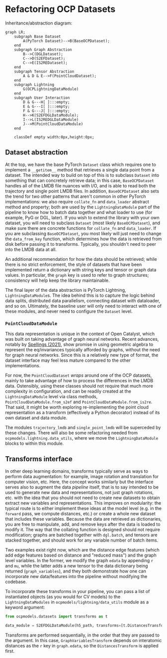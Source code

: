 # Refactoring OCP Datasets

Inheritance/abstraction diagram:

```mermaid
graph LR;
    subgraph Base Dataset
        A(PyTorch Dataset)-->B(BaseOCPDataset);
    end
    subgraph Graph Abstraction
        B-->C(DGLDataset);
        C-->D(S2EFDataset);
        C-->E(IS2REDataset);
    end
    subgraph Tensor Abstraction
        A & D & E-->F(PointCloudDataset);
    end
    subgraph Lightning
        G(OCPLightningDataModule)
    end
    subgraph User Interaction
        D & G---H[ ]:::empty;
        E & G---I[ ]:::empty;
        F & G---J[ ]:::empty;
        H-->K(S2EFDGLDataModule);
        I-->L(IS2REDGLDataModule)
        J-->M(PointCloudDataModule)
    end
    
    classDef empty width:0px,height:0px;
```

## Dataset abstraction

At the top, we have the base PyTorch `Dataset` class which requires one to implement a `__getitem__` method that retrieves a single data point from a dataset. The intended way to build on top of this is to subclass `Dataset` into something that can concretely retrieve data; in this case, `BaseOCPDataset` handles all of the LMDB file nuances with I/O, and is able to read both the trajectory and single point LMDB files. In addition, `BaseOCPDataset` also sets the trend for two other patterns that aren't common in other PyTorch implementations: we also require `collate_fn` and `data_loader` abstract method and property; both are used by the `LightningDataModule` part of the pipeline to know how to batch data together and what loader to use (for example, PyG or DGL, later). If you wish to extend the library with your own dataset, you will need to subclass `Dataset` (most likely `BaseOCPDataset`), and make sure there are concrete functions for `collate_fn` and `data_loader`. If you are subclassing `BaseOCPDataset`, you most likely will just need to change the `data_from_key` function, which determines how the data is retrieved from disk before passing it to transforms. Typically, you shouldn't need to peer into the LMDB data at all.

An additional recommendation for how the data should be retrieved; while there is no strict enforcement, the style of datasets that have been implemented return a dictionary with string keys and tensor or graph data values. In particular, the `graph` key is used to refer to graph structures; consistency will  help keep the library maintainable.

The final layer of the data abstraction is PyTorch Lightning, `LightningDataModule`s. The idea behind this is to capture the logic behind data splits, distributed data parallelism, connecting dataset with dataloader, and so on. Ultimately, the baseline user will only need to interact with one of these modules, and never need to configure the `Dataset` level.

### `PointCloudDataModule`

This data representation is unique in the context of Open Catalyst, which was built on taking advantage of graph neural networks. Recent advances, notably by [Spellings (2021)](https://arxiv.org/abs/2110.02393), show promise in using geometric algebra to represent the eq/invariances typically afforded by graphs, without the need for graph neural networks. Since this is a relatively new type of format, the dataset interface may feel less mature compared to the other implementations.

For now, the `PointCloudDataset` _wraps_ around one of the OCP datasets, mainly to take advantage of how to process the differences in the LMDB data. Ostensibly, using these classes should not require that much more complexity in configuration, and can be readily created at the `LightningDataModule` level via class methods, `PointCloudDataModule.from_s2ef` and `PointCloudDataModule.from_is2re`. That said, it might be worth exploring re-implementing the point cloud representation as a transform (effectively a Python decorator) instead of its own dataset and data module.

The modules `trajectory_lmdb` and `single_point_lmdb` will be superceded by these changes. There will also be some refactoring needed from `ocpmodels.lightning.data_utils`, where we move the `LightningDataModule` blocks to within this module.

## Transforms interface

In other deep learning domains, transforms typically serve as ways to perform data augmentation: for example, image rotation and translation for computer vision, etc. Here, the concept works similarly but the interface serves also to augment the data _pipeline_ itself, that is to say intended to be used to generate new data and representations, not just graph rotations, etc. with the idea that you should not need to create new datasets to obtain extract new variables and representations. This improves on modularity: the typical route is to either implement these ideas at the model level (e.g. in the `forward` pass, we compute distances, etc.) or create a whole new dataset that includes these variables. Because the data are retrieved as dictionaries, you are free to manipulate, add, and remove keys after the data is loaded to modify it. The way that the collating function is designed should not require modification; graphs are batched together with `dgl.batch`, and tensors are stacked together, and should work for any variable number of batch items.

Two examples exist right now, which are the distance edge features (which add edge features based on distance and "reduced mass") and the graph level variables. In the former, we modify the graph `edata` by appending `r` and `mu`, while the latter adds a new tensor to the data dictionary being returned (`graph_variables`), and they both demonstrate how one can incorporate new data/features into the pipeline without modifying the codebase.

To incorporate these transforms in your pipeline, you can pass a list of instantiated objects (as you would for CV models) to the `LightningDataModules` in `ocpmodels/lightning/data_utils` module as a keyword argument:

```python
from ocpmodels.datasets import transforms as t

data_module = S2EFDGLDataModule(h5_path, transforms=[t.DistancesTransform(), t.GraphVariablesTransform()])
```

Transforms are performed sequentially, in the order that they are passed to the argument. In this case, `GraphVariablesTransform` depends on interatomic distances as the `r` key in `graph.edata`, so the `DistancesTransform` is applied first.